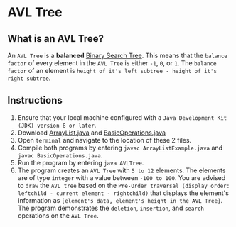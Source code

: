 # AVL Tree

## What is an AVL Tree?
An `AVL Tree` is a **balanced** [Binary Search Tree](https://github.com/shumarb/learning/tree/main/data-structures/tree/binary-search-tree).
This means that the `balance factor` of every element in the `AVL Tree` is either `-1`, `0`, or `1`. The `balance factor` of an element is `height of it's left subtree - height of it's right subtree`.

## Instructions
1. Ensure that your local machine configured with a `Java Development Kit (JDK) version 8 or later`.
2. Download [ArrayList.java](https://github.com/shumarb/learning/tree/main/data-structures/code/ArrayListExample.java) and [BasicOperations.java](https://github.com/shumarb/learning/tree/main/data-structures/code/BasicOperations.java)
3. Open `terminal` and navigate to the location of these 2 files.
4. Compile both programs by entering `javac ArrayListExample.java` and `javac BasicOperations.java`.
5. Run the program by entering `java AVLTree`.
6. The program creates an `AVL Tree` with `5 to 12` elements. The elements are of type `integer` with a value between `-100 to 100`. You are advised to `draw` the `AVL tree` based on the `Pre-Order traversal (display order: leftchild - current element - rightchild)` that displays the element's information as `[element's data, element's height in the AVL Tree]`. The program demonstrates the `deletion`, `insertion`, and `search` operations on the `AVL Tree`.
